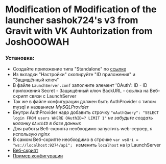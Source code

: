 # **Modification** of Modification of the launcher sashok724's v3 from Gravit **with VK Auhtorization from JoshOOOWAH**
### Установка:
* Создайте приложение типа "Standalone" по [ссылке](https://vk.com/editapp?act=create)
* Из вкладки "Настройки" скопируйте "ID приложения" и "Защищённый ключ"
* В файле `LaunchServer.conf` заполните элемент 'OAuth':
    ID - ID приложения 
    Secret - Защищённый ключ 
    BackURL - ссылка на Веб-скрипт связи с LaunchServer 
* Так же в файле конфигурации должен быть AuthProvider c типом mysql и названием *MySQLProvider* 
* Внутри AuthProvider надо добавить строчку `"oAuthQuery": "SELECT login FROM users WHERE OAuthID=? LIMIT 1"`
*не забудьте создать колонку `OAuthID` в базе данных*
* Для работы Веб-скрипта необходимо запустить web-сервер, я использую *nginx*
* В самом Веб-скрипте необходимо в строчке `var wsUri = "ws://localhost:9274/api";
` изменить `localhost` на ip LaunchServer
* [Веб-скрипт](https://github.com/JoshOOOOWAH/Launcher/blob/master/compat/OAuth.html)
* [Пример конфигурации](https://github.com/JoshOOOOWAH/Launcher/blob/master/compat/LaunchServer.conf)